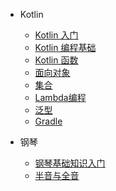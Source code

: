 - Kotlin
    - [Kotlin 入门](001.md)
    - [Kotlin 编程基础](002.md)
    - [Kotlin 函数](003.md)
    - [面向对象](004.md)
    - [集合](005.md)
    - [Lambda编程](006.md)
    - [泛型](007.md)
    - [Gradle](008.md)

- 钢琴
    - [钢琴基础知识入门](piano/001.md)
    - [半音与全音](piano/002.md)